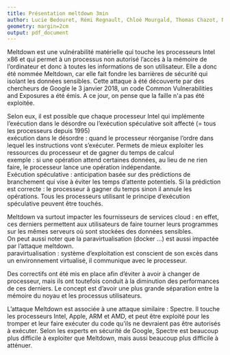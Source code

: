 ```yaml
---
title: Présentation meltdown 3min
author: Lucie Bedouret, Rémi Regnault, Chloé Mourgald, Thomas Chazot, Nathan Verdier
geometry: margin=2cm
output: pdf_document
---
```


Meltdown est une vulnérabilité matérielle qui touche les processeurs Intel x86 et qui permet à un processus non autorisé l’accès à la mémoire de l’ordinateur et donc à toutes les informations de son utilisateur.
Elle a donc été nommée Meltdown, car elle fait fondre les barrières de sécurité qui isolant les données sensibles.
Cette attaque à été découverte par des chercheurs de Google le 3 janvier 2018, un code Common Vulnerabilities and Exposures a été émis. A ce jour, on pense que la faille n'a pas été exploitée.

Selon eux, il est possible que chaque processeur Intel qui implémente l’exécution dans le désordre ou l’exécution spéculative soit affecté (= tous les processeurs depuis 1995)  
exécution dans le désordre : quand le processeur réorganise l’ordre dans lequel les instructions vont s’exécuter. Permets de mieux exploiter les ressources du processeur et de gagner du temps de calcul  
exemple : si une opération attend certaines données, au lieu de ne rien faire, le processeur lance une opération indépendante.  
Exécution spéculative : anticipation basée sur des prédictions de branchement qui vise à éviter les temps d’attente potentiels. Si la prédiction est correcte : le processeur à gagner du temps sinon il annule les opérations. Tous les processeurs utilisant le principe d’exécution spéculative peuvent être touchés.

Meltdown va surtout impacter les fournisseurs de services cloud : en effet, ces derniers permettent aux utilisateurs de faire tourner leurs programmes sur les mêmes serveurs où sont stockées des données sensibles.  
On peut aussi noter que la paravirtualisation (docker …) est aussi impactée par l’attaque meltdown.  
paravirtualisation : système d’exploitation est conscient de son excès dans un environnement virtualisé, il communique avec le processeur.

Des correctifs ont été mis en place afin d’éviter à avoir à changer de processeur, mais ils ont toutefois conduit à la diminution des performances de ces derniers. Le concept est d’avoir une plus grande séparation entre la mémoire du noyau et les processus utilisateurs.
 

L’attaque Meltdown est associée à une attaque similaire : Spectre. Il touche les processeurs Intel, Apple, ARM et AMD, et peut être exploité pour les tromper et leur faire exécuter du code qu'ils ne devraient pas être autorisés à exécuter. Selon les experts en sécurité de Google, Spectre est beaucoup plus difficile à exploiter que Meltdown, mais aussi beaucoup plus difficile à atténuer.


